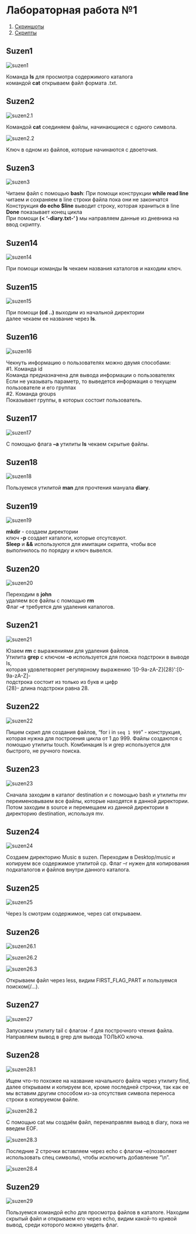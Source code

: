 # Лабораторная работа №1
1. [Скриншоты](https://github.com/MrXariz/lab/tree/master/lab1/screenshots)
2. [Скрипты](https://github.com/MrXariz/lab/tree/master/lab1/scripts)
## Suzen1

![suzen1](https://github.com/MrXariz/lab/blob/master/lab1/screenshots/1.jpg)
 
Команда **ls** для просмотра содержимого каталога\
командой **cat** открываем файл формата .txt.
 
## Suzen2
 
![suzen2.1](https://github.com/MrXariz/lab/blob/master/lab1/screenshots/2.jpg)
 
Командой **cat** соединяем файлы, начинающиеся с одного символа.

![suzen2.2](https://github.com/MrXariz/lab/blob/master/lab1/screenshots/3.jpg)

Ключ в одном из файлов, которые начинаются с двоеточия.

## Suzen3

![suzen3](https://github.com/MrXariz/lab/blob/master/lab1/screenshots/4.jpg)

Читаем файл с помощью **bash**:
 При помощи конструкции **while read line** читаем и сохраняем в line строки файла пока они не закончатся\
 Конструкция **do echo $line** выводит строку, которая храниться в line\
 **Done** показывает конец цикла\
 При помощи **(< ‘-diary.txt-‘ )** мы направляем данные из дневника на ввод скрипту.

## Suzen14

![suzen14](https://github.com/MrXariz/lab/blob/master/lab1/screenshots/5.jpg)

При помощи команды **ls** чекаем названия каталогов и находим ключ.

## Suzen15

![suzen15](https://github.com/MrXariz/lab/blob/master/lab1/screenshots/6.jpg)

При помощи **(cd ..)** выходим из начальной директории\
далее чекаем ее название через **ls**.

## Suzen16

![suzen16](https://github.com/MrXariz/lab/blob/master/lab1/screenshots/7.jpg)

Чекнуть информацию о пользователях можно двумя способами:\
#1. Команда id\
Команда предназначена для вывода информации о пользователях\
Если не указывать параметр, то выведется информация о текущем пользователе и его группах\
#2. Команда groups\
Показывает группы, в которых состоит пользователь.

## Suzen17

![suzen17](https://github.com/MrXariz/lab/blob/master/lab1/screenshots/8.jpg)

С помощью флага **–a** утилиты **ls** чекаем скрытые файлы.

## Suzen18

![suzen18](https://github.com/MrXariz/lab/blob/master/lab1/screenshots/9.jpg)

Пользуемся утилитой **man** для прочтения мануала **diary**.

## Suzen19

![suzen19](https://github.com/MrXariz/lab/blob/master/lab1/screenshots/10.jpg)

**mkdir** - создаем директории\
ключ **-p** создает каталоги, которые отсутсвуют.\
**Sleep** и **&&** используются для имитации скрипта, чтобы все выполнилось по порядку и ключ вывелся.

## Suzen20

![suzen20](https://github.com/MrXariz/lab/blob/master/lab1/screenshots/11.jpg)

Переходим в **john**\
удаляем все файлы с помощью **rm**\
Флаг **–r** требуется для удаления каталогов.

## Suzen21

![suzen21](https://github.com/MrXariz/lab/blob/master/lab1/screenshots/12.jpg)

Юзаем **rm** с выражениями для удаления файлов.\
Утилита **grep** с ключом **-o**  используется для поиска подстроки в выводe ls,\
которая удовлетворяет регулярному выражению '[0-9a-zA-Z]\{28\}':[0-9a-zA-Z]-\
подстрока состоит из только из букв и цифр\
{28}- длина подстроки равна 28.

## Suzen22

![suzen22](https://github.com/nebantepermanentnopls/OSLabReports/blob/master/lab1/screenshots/suzen22.jpg)

Пишем скрип для создания файлов,
“for i in `seq 1 999`” - конструкция, которая нужна для построения цикла от 1 до 999.
Файлы создаются с помощью утилиты touch. Комбинация ls и grep используется для быстрого, не ручного поиска.

## Suzen23

![suzen23](https://github.com/nebantepermanentnopls/OSLabReports/blob/master/lab1/screenshots/suzen23.jpg)

Сначала заходим в каталог destination и с помощью bash и утилиты mv переименовываем все файлы, которые находятся в данной директории.
Потом заходим в source и перемещаем из данной директории в директорию destination, используя mv.

## Suzen24

![suzen24](https://github.com/nebantepermanentnopls/OSLabReports/blob/master/lab1/screenshots/suzen24.jpg)

Создаем директорию Music в suzen.
Переходим в Desktop/music и копируем все содержимое утилитой cp.
Флаг –r нужен для копирования подкаталогов и файлов внутри данного каталога.

## Suzen25

![suzen25](https://github.com/nebantepermanentnopls/OSLabReports/blob/master/lab1/screenshots/suzen25.jpg)

Через ls смотрим содержимое, через cat открываем.

## Suzen26

![suzen26.1](https://github.com/nebantepermanentnopls/OSLabReports/blob/master/lab1/screenshots/suzen26.1.jpg)

![suzen26.2](https://github.com/nebantepermanentnopls/OSLabReports/blob/master/lab1/screenshots/suzen26.2.jpg)

![suzen26.3](https://github.com/nebantepermanentnopls/OSLabReports/blob/master/lab1/screenshots/suzen26.3.jpg)

Открываем файл через less, видим FIRST_FLAG_PART и пользуемся поиском(/…).

## Suzen27

![suzen27](https://github.com/nebantepermanentnopls/OSLabReports/blob/master/lab1/screenshots/suzen27.jpg)

Запускаем утилиту tail с флагом -f для построчного чтения файла. Направляем вывод в grep для вывода ТОЛЬКО ключа.

## Suzen28

![suzen28.1](https://github.com/nebantepermanentnopls/OSLabReports/blob/master/lab1/screenshots/suzen28.1.jpg)

Ищем что-то похожее на название начального файла через утилиту find, далее открываем и копируем все, кроме последней строчки, так как ее мы вставим другим способом из-за отсутствия символа переноса строки в копируемом файле.

![suzen28.2](https://github.com/nebantepermanentnopls/OSLabReports/blob/master/lab1/screenshots/suzen28.2.jpg)

С помощью cat мы создаём файл, перенаправляя вывод в diary, пока не введем EOF.

![suzen28.3](https://github.com/nebantepermanentnopls/OSLabReports/blob/master/lab1/screenshots/suzen28.3.jpg)

Последние 2 строчки вставляем через echo с флагом –e(позволяет использовать спец символы), чтобы исключить добавление “\n”.

![suzen28.4](https://github.com/nebantepermanentnopls/OSLabReports/blob/master/lab1/screenshots/suzen28.4.jpg)

## Suzen29

![suzen29](https://github.com/nebantepermanentnopls/OSLabReports/blob/master/lab1/screenshots/suzen29.jpg)

Пользуемся командой echo для просмотра файлов в каталоге.
Находим скрытый файл и открываем его через echo, видим какой-то кривой вывод, среди которого можно увидеть флаг.











